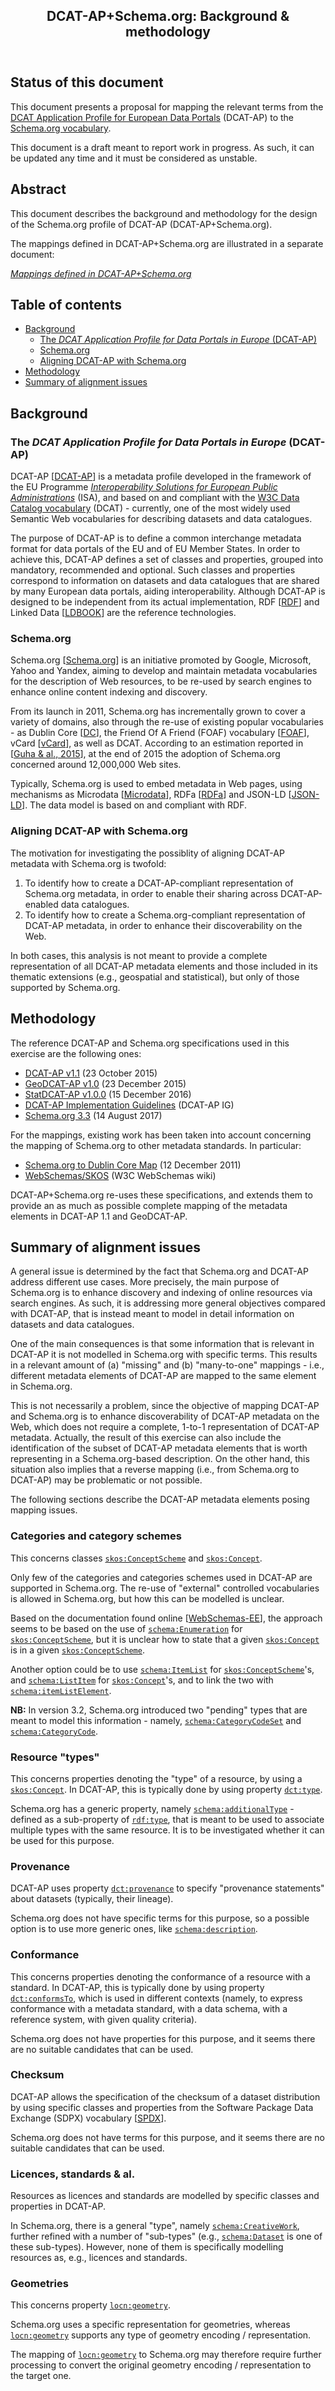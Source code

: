 <article>
<header>
<h1>DCAT-AP+Schema.org: Background &amp; methodology</h1>
</header>
<section>
<h2>Status of this document</h2>
<p>This document presents a proposal for mapping the relevant terms from the <a target="_blank" href="https://joinup.ec.europa.eu/asset/dcat_application_profile/">DCAT Application Profile for European Data Portals</a> (DCAT-AP) to the <a target="_blank" href="http://schema.org/">Schema.org vocabulary</a>.</p>
<p>This document is a draft meant to report work in progress. As such, it can be updated any time and it must be considered as unstable.</p>
<!--    
<p>Comments and queries should be sent to the <a href="https://joinup.ec.europa.eu/asset/dcat_application_profile/">DCAT-AP Working Group</a> via <a href="mailto:dcat_application_profile@joinup.ec.europa.eu">dcat_application_profile@joinup.ec.europa.eu</a>.</p>
-->    
</section>
<section>
<h2>Abstract</h2>
<p>This document describes the background and methodology for the design of the Schema.org profile of DCAT-AP (DCAT-AP+Schema.org).</p>
<!--
<p>This document presents a proposal for mapping the relevant terms from the <a target="_blank" href="https://joinup.ec.europa.eu/asset/dcat_application_profile/">DCAT Application Profile for European Data Portals</a> (DCAT-AP) to the <a target="_blank" href="http://schema.org/">Schema.org vocabulary</a>.</p>
-->
<p>The mappings defined in DCAT-AP+Schema.org are illustrated in a separate document:</p>
<p><a href="./Mappings.md"><cite>Mappings defined in DCAT-AP+Schema.org</cite></a></p>
</section>
<nav>
<h2>Table of contents</h2>
<ul>
<li><a href="#background">Background</a>
<ul>
<li><a href="#background-dcat-ap">The <em>DCAT Application Profile for Data Portals in Europe</em> (DCAT-AP)</a></li>
<li><a href="#background-schema.org">Schema.org</a></li>
<li><a href="#background-why">Aligning DCAT-AP with Schema.org</a></li>
</ul>
</li>
<li><a href="#methodology">Methodology</a></li>
<!--
<li><a href="#comparison">Schema.org and DCAT-AP at a glance</a>
<ul>
<li><a href="#comparison-schema.org-vs-dcat-ap">Schema.org metadata elements supported in DCAT-AP</a></li>
<li><a href="#comparison-dcat-ap-vs-schema.org">DCAT-AP classes and properties supported in Schema.org</a></li>
</ul>
</li>
-->
<li><a href="#alignment-issues">Summary of alignment issues</a>
</ul>

</nav>
<section>
<h2><a name="background">Background</a></h2>
<section>
<h3><a name="background-dcat-ap">The <em>DCAT Application Profile for Data Portals in Europe</em> (DCAT-AP)</a></h3>
<p>DCAT-AP [<a href="https://joinup.ec.europa.eu/asset/dcat_application_profile/">DCAT-AP</a>] is a metadata profile developed in the framework of the EU Programme <a href="http://ec.europa.eu/isa/"><em>Interoperability Solutions for European Public Administrations</em></a> (ISA), and based on and compliant with the <a href="http://www.w3.org/TR/2014/REC-vocab-dcat-20140116/">W3C Data Catalog vocabulary</a> (DCAT) - currently, one of the most widely used Semantic Web vocabularies for describing datasets and data catalogues.</p>
<p>The purpose of DCAT-AP is to define a common interchange metadata format for data portals of the EU and of EU Member States. In order to achieve this, DCAT-AP defines a set of classes and properties, grouped into mandatory, recommended and optional. Such classes and properties correspond to information on datasets and data catalogues that are shared by many European data portals, aiding interoperability. Although DCAT-AP is designed to be independent from its actual implementation, RDF [<a href="http://www.w3.org/TR/2004/REC-rdf-concepts-20040210/">RDF</a>] and Linked Data [<a href="http://linkeddatabook.com/book">LDBOOK</a>] are the reference technologies.</p>
</section>
<section>
<h3><a name="background-schema.org">Schema.org</a></h3>
<p>Schema.org [<a href="http://schema.org/">Schema.org</a>] is an initiative promoted by Google, Microsoft, Yahoo and Yandex, aiming to develop and maintain metadata vocabularies for the description of Web resources, to be re-used by search engines to enhance online content indexing and discovery.</p>
<p>From its launch in 2011, Schema.org has incrementally grown to cover a variety of domains, also through the re-use of existing popular vocabularies - as Dublin Core [<a href="http://dublincore.org/documents/dcmi-terms/">DC</a>], the Friend Of A Friend (FOAF) vocabulary [<a href="http://xmlns.com/foaf/spec/">FOAF</a>], vCard [<a href="https://www.w3.org/TR/vcard-rdf/">vCard</a>], as well as DCAT. According to an estimation reported in [<a href="http://queue.acm.org/detail.cfm?id=2857276">Guha &amp; al., 2015</a>], at the end of 2015 the adoption of Schema.org concerned around 12,000,000 Web sites.</p>
<p>Typically, Schema.org is used to embed metadata in Web pages, using mechanisms as Microdata [<a href="https://html.spec.whatwg.org/multipage/microdata.html">Microdata</a>], RDFa [<a href="https://www.w3.org/TR/html-rdfa/">RDFa</a>] and JSON-LD [<a href="https://www.w3.org/TR/json-ld/">JSON-LD</a>]. The data model is based on and compliant with RDF.</p>
</section>
<section>
<h3><a name="background-why">Aligning DCAT-AP with Schema.org</a></h3>
<!--
<p>The motivation for investigating the possiblity of aligning DCAT-AP metadata with Schema.org is to define an alternative, harmonised representation of records compliant with DCAT-AP and its thematic extensions (e.g., geospatial and statistical), that will enhance their discoverability on the Web.</p>
-->
<p>The motivation for investigating the possiblity of aligning DCAT-AP metadata with Schema.org is twofold:</p>
<ol>
<li>To identify how to create a DCAT-AP-compliant representation of Schema.org metadata, in order to enable their sharing across DCAT-AP-enabled data catalogues.</li>
<li>To identify how to create a Schema.org-compliant representation of DCAT-AP metadata, in order to enhance their discoverability on the Web.</li>
</ol>
<p>In both cases, this analysis is not meant to provide a complete representation of all DCAT-AP metadata elements and those included in its thematic extensions (e.g., geospatial and statistical), but only of those supported by Schema.org.</p>
</section>
</section>
<section>
<h2><a name="methodology">Methodology</a></h2>
<p>The reference DCAT-AP and Schema.org specifications used in this exercise are the following ones:</p>
<ul>
<li><a target="_blank" href="https://joinup.ec.europa.eu/asset/dcat_application_profile/asset_release/dcat-ap-v11">DCAT-AP v1.1</a> (<time datetime="2015-10-23">23 October 2015</time>)</li>
<li><a target="_blank" href="https://joinup.ec.europa.eu/asset/dcat_application_profile/asset_release/geodcat-ap-v10">GeoDCAT-AP v1.0</a> (<time datetime="2015-12-23">23 December 2015</time>)</li>
<li><a target="_blank" href="https://joinup.ec.europa.eu/asset/StatDCAT-AP/release/Version_1.0.0">StatDCAT-AP v1.0.0</a> (<time datetime="2016-12-15">15 December 2016</time>)</li>
<li><a target="_blank" href="https://joinup.ec.europa.eu/asset/dcat-ap_implementation_guidelines/">DCAT-AP Implementation Guidelines</a> (DCAT-AP IG)</li>
<li><a target="_blank" href="http://schema.org/version/3.3/">Schema.org 3.3</a> (<time datetime="2017-08-14">14 August 2017</time>)</li>
</ul>
<p>
<p>For the mappings, existing work has been taken into account concerning the mapping of Schema.org to other metadata standards. In particular:</p>
<ul>
<li><a target="_blank" href="https://github.com/dcmi/schema.org">Schema.org to Dublin Core Map</a> (<time datetime="2011-12-12">12 December 2011</time>)</li>
<li><a target="_blank" href="https://www.w3.org/wiki/WebSchemas/SKOS">WebSchemas/SKOS</a> (W3C WebSchemas wiki)</li>
</ul>
<p>DCAT-AP+Schema.org re-uses these specifications, and extends them to provide an as much as possible complete mapping of the metadata elements in DCAT-AP 1.1 and GeoDCAT-AP.</p>
<!--    
<p>The resulting mappings have been grouped into two classes, corresponding to two different DCAT-AP+Schema.org profiles:</p>
<ul>
<li><strong>DCAT-AP+Schema.org</strong>: This profile defines alignments for the metadata elements defined in DCAT-AP</li>
<li><strong>GeoDCAT-AP+Schema.org</strong>: This profile defines alignments covering the geospatial extension of DCAT-AP (GeoDCAT-AP)</li>
</ul>
-->    
</section>
<section>
<h2><a name="alignment-issues">Summary of alignment issues</a></h2>
<p>A general issue is determined by the fact that Schema.org and DCAT-AP address different use cases. More precisely, the main purpose of Schema.org is to enhance discovery and indexing of online resources via search engines. As such, it is addressing more general objectives compared with DCAT-AP, that is instead meant to model in detail information on datasets and data catalogues.</p>
<p>One of the main consequences is that some information that is relevant in DCAT-AP it is not modelled in Schema.org with specific terms. This results in a relevant amount of (a) "missing" and (b) "many-to-one" mappings - i.e., different metadata elements of DCAT-AP are mapped to the same element in Schema.org.</p>
<p>This is not necessarily a problem, since the objective of mapping DCAT-AP and Schema.org is to enhance discoverability of DCAT-AP metadata on the Web, which does not require a complete, 1-to-1 representation of DCAT-AP metadata. Actually, the result of this exercise can also include the identification of the subset of DCAT-AP metadata elements that is worth representing in a Schema.org-based description. On the other hand, this situation also implies that a reverse mapping (i.e., from Schema.org to DCAT-AP) may be problematic or not possible.</p>
<p>The following sections describe the DCAT-AP metadata elements posing mapping issues.</p>
<!--
<section>
<h3>Identifiers</h3>
<p>This concerns properties<a target="_blank" title="http://purl.org/dc/terms/identifier" href="http://dublincore.org/documents/dcmi-terms/#terms-identifier"><code>dct:identifier</code></a> and <a target="_blank" title="http://www.w3.org/ns/adms#identifier" href="https://www.w3.org/TR/vocab-adms/#adms_identifier"><code>amds:identifier</code></a>, and class <a target="_blank" title="http://www.w3.org/ns/adms#Identifier" href="https://www.w3.org/TR/vocab-adms/#dt_identifier"><code>adms:Identifier</code></a>.</p>
<p>Schema.org does not have generic properties for identifiers, but models identifiers only for some classes - e.g., <a target="_blank" title="http://schema.org/productID" href="http://schema.org/productID"><code>schema:productID</code></a>, which denotes the identifier of a <a target="_blank" title="http://schema.org/Product" href="http://schema.org/Product"><code>schema:Product</code></a>.</p>
<p>It is to be investigated if properties as <a target="_blank" title="http://schema.org/productID" href="http://schema.org/productID"><code>schema:productID</code></a> could be used more broadly.</p>
</section>
-->
<section>
<h3>Categories and category schemes</h3>
<p>This concerns classes <a target="_blank" title="http://www.w3.org/2004/02/skos/core#ConceptScheme" href="https://www.w3.org/TR/vocab-dcat/#class-concept-scheme"><code>skos:ConceptScheme</code></a> and <a target="_blank" title="http://www.w3.org/2004/02/skos/core#Concept" href="https://www.w3.org/TR/vocab-dcat/#class-concept"><code>skos:Concept</code></a>.</p>
<p>Only few of the categories and categories schemes used in DCAT-AP are supported in Schema.org. The re-use of "external" controlled vocabularies is allowed in Schema.org, but how this can be modelled is unclear.</p>
<p>Based on the documentation found online [<a target="_blank" href="https://www.w3.org/wiki/WebSchemas/ExternalEnumerations">WebSchemas-EE</a>], the approach seems to be based on the use of <a target="_blank" title="http://schema.org/Enumeration" href="http://schema.org/Enumeration"><code>schema:Enumeration</code></a> for <a target="_blank" title="http://www.w3.org/2004/02/skos/core#ConceptScheme" href="https://www.w3.org/TR/vocab-dcat/#class-concept-scheme"><code>skos:ConceptScheme</code></a>, but it is unclear how to state that a given <a target="_blank" title="http://www.w3.org/2004/02/skos/core#Concept" href="https://www.w3.org/TR/vocab-dcat/#class-concept"><code>skos:Concept</code></a> is in a given <a target="_blank" title="http://www.w3.org/2004/02/skos/core#ConceptScheme" href="https://www.w3.org/TR/vocab-dcat/#class-concept-scheme"><code>skos:ConceptScheme</code></a>.</p>
<p>Another option could be to use <a target="_blank" title="http://schema.org/ItemList" href="http://schema.org/ItemList"><code>schema:ItemList</code></a> for <a target="_blank" title="http://www.w3.org/2004/02/skos/core#ConceptScheme" href="https://www.w3.org/TR/vocab-dcat/#class-concept-scheme"><code>skos:ConceptScheme</code></a>'s, and <a target="_blank" title="http://schema.org/ListItem" href="http://schema.org/ListItem"><code>schema:ListItem</code></a> for <a target="_blank" title="http://www.w3.org/2004/02/skos/core#Concept" href="https://www.w3.org/TR/vocab-dcat/#class-concept"><code>skos:Concept</code></a>'s, and to link the two with <a target="_blank" title="http://schema.org/itemListElement" href="http://schema.org/itemListElement"><code>schema:itemListElement</code></a>.</p>
<p><strong>NB:</strong> In version 3.2, Schema.org introduced two "pending" types that are meant to model this information - namely, <a target="_blank" title="http://schema.org/CategoryCodeSet" href="http://pending.schema.org/CategoryCodeSet"><code>schema:CategoryCodeSet</code></a> and <a target="_blank" title="http://schema.org/CategoryCode" href="http://pending.schema.org/CategoryCode"><code>schema:CategoryCode</code></a>.</p>
</section>
<section>
<h3>Resource "types"</h3>
<p>This concerns properties denoting the "type" of a resource, by using a <a target="_blank" title="http://www.w3.org/2004/02/skos/core#Concept" href="https://www.w3.org/TR/vocab-dcat/#class-concept"><code>skos:Concept</code></a>. In DCAT-AP, this is typically done by using property <a target="_blank" title="http://purl.org/dc/terms/type" href="http://dublincore.org/documents/dcmi-terms/#terms-type"><code>dct:type</code></a>.</p>
<p>Schema.org has a generic property, namely <a target="_blank" title="http://schema.org/additionalType" href="http://schema.org/additionalType"><code>schema:additionalType</code></a> - defined as a sub-property of <a target="_blank" title="http://www.w3.org/1999/02/22-rdf-syntax-ns#type" href="https://www.w3.org/TR/rdf-schema/#ch_type"><code>rdf:type</code></a>, that is meant to be used to associate multiple types with the same resource. It is to be investigated whether it can be used for this purpose.</p>
</section>
<section>
<h3>Provenance</h3>
<p>DCAT-AP uses property <a target="_blank" title="http://purl.org/dc/terms/provenance" href="http://dublincore.org/documents/dcmi-terms/#terms-provenance"><code>dct:provenance</code></a> to specify "provenance statements" about datasets (typically, their lineage).</p>
<p>Schema.org does not have specific terms for this purpose, so a possible option is to use more generic ones, like <a target="_blank" title="http://schema.org/description" href="http://schema.org/description"><code>schema:description</code></a>.</p>
</section>
<section>
<h3>Conformance</h3>
<p>This concerns properties denoting the conformance of a resource with a standard. In DCAT-AP, this is typically done by using property <a target="_blank" title="http://purl.org/dc/terms/conformsTo" href="http://dublincore.org/documents/dcmi-terms/#terms-conformsTo"><code>dct:conformsTo</code></a>, which is used in different contexts (namely, to express conformance with a metadata standard, with a data schema, with a reference system, with given quality criteria).</p>
<p>Schema.org does not have properties for this purpose, and it seems there are no suitable candidates that can be used.</p>
</section>
<section>
<h3>Checksum</h3>
<p>DCAT-AP allows the specification of the checksum of a dataset distribution by using specific classes and properties from the Software Package Data Exchange (SDPX) vocabulary [<a target="_blank" href="https://spdx.org/">SPDX</a>].</p>
<p>Schema.org does not have terms for this purpose, and it seems there are no suitable candidates that can be used.</p>
</section>
<section>
<h3>Licences, standards &amp; al.</h3>
<p>Resources as licences and standards are modelled by specific classes and properties in DCAT-AP.</p>
<p>In Schema.org, there is a general "type", namely <a target="_blank" title="http://schema.org/CreativeWork" href="http://schema.org/CreativeWork"><code>schema:CreativeWork</code></a>, further refined with a number of "sub-types" (e.g., <a target="_blank" title="http://schema.org/Dataset" href="http://schema.org/Dataset"><code>schema:Dataset</code></a> is one of these sub-types). However, none of them is specifically modelling resources as, e.g., licences and standards.</p>
</section>
<section>
<h3>Geometries</h3>
<p>This concerns property <a target="_blank" title="http://www.w3.org/ns/locn#geometry" href="http://www.w3.org/ns/locn#locn:geometry"><code>locn:geometry</code></a>.</p>
<p>Schema.org uses a specific representation for geometries, whereas <a target="_blank" title="http://www.w3.org/ns/locn#geometry" href="http://www.w3.org/ns/locn#locn:geometry"><code>locn:geometry</code></a> supports any type of geometry encoding / representation.</p>
<p>The mapping of <a target="_blank" title="http://www.w3.org/ns/locn#geometry" href="http://www.w3.org/ns/locn#locn:geometry"><code>locn:geometry</code></a> to Schema.org may therefore require further processing to convert the original geometry encoding / representation to the target one.</p>
</section>
</section>
</section>
</article>
